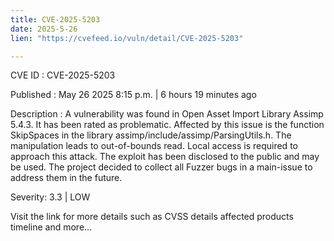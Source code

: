 ```yaml
---
title: CVE-2025-5203
date: 2025-5-26
lien: "https://cvefeed.io/vuln/detail/CVE-2025-5203"

---
```


CVE ID : CVE-2025-5203

Published :  May 26
2025
8:15 p.m. | 6 hours
19 minutes ago

Description : A vulnerability was found in Open Asset Import Library Assimp 5.4.3. It has been rated as problematic. Affected by this issue is the function SkipSpaces in the library assimp/include/assimp/ParsingUtils.h. The manipulation leads to out-of-bounds read. Local access is required to approach this attack. The exploit has been disclosed to the public and may be used. The project decided to collect all Fuzzer bugs in a main-issue to address them in the future.

Severity: 3.3 | LOW

Visit the link for more details
such as CVSS details
affected products
timeline
and more...
